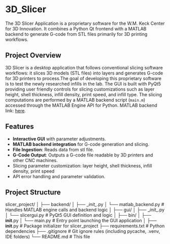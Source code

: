 # 3D_Slicer

The 3D Slicer Application is a proprietary software for the W.M. Keck Center for 3D Innovation. It combines a Python Qt frontend with a MATLAB backend to generate G-code from STL files primarily for 3D printing workflows. 

## Project Overview

3D Slicer is a desktop application that follows conventional slicing software workflows: it slices 3D models (STL files) into layers and generates G-code for 3D printers to process.The goal of developing this proprietary software is to test the newly researched infills in the lab. The GUI is built with PyQt5 providing user friendly controls for slicing customizations such as layer height, shell thickness, infill density, print speed, and infill type. The slicing computations are performed by a MATLAB backend script (`main.m`) accessed through the MATLAB Engine API for Python. 
MATLAB backend link: [here](https://github.com/wjk199511140034/AMebius-slicer/blob/master/main.m).

## Features

* **Interactive GUI** with parameter adjustments.
* **MATLAB backend integration** for G-code generation and slicing.
* **File Ingestion**: Reads data from stl file.
* **G-Code Output**: Outputs a G-code file readable by 3D printers and other CNC machines. 
* Slicing parameter customization: layer height, shell thickness, infill density, print speed
* API error handling and parameter validation.

## Project Structure
slicer_project/
│
├── backend/
│   ├── \__init\__.py
│   └── matlab_backend.py           # Handles MATLAB engine calls and backend logic
│
├── gui/
│   ├── \__init__\.py
│   └── slicergui.py                # PyQt5 GUI definition and logic
│
├── bin/
│   ├── __init__.py
│   └── main.py                    # Entry point launching the GUI application
│
├── __init__.py                   # Package initializer for slicer_project
├── requirements.txt              # Python dependencies
├── .gitignore                    # Git ignore rules (including pycache, .venv, IDE folders)
└── README.md                     # This file


